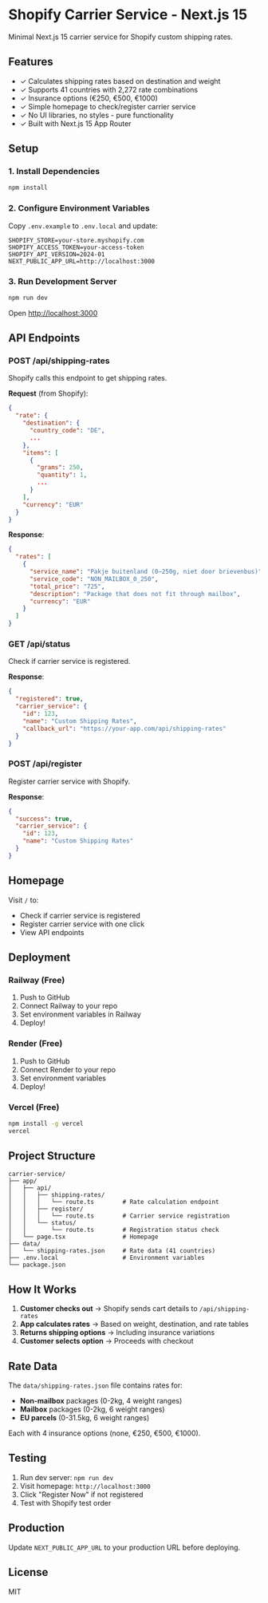 # Shopify Carrier Service - Next.js 15

Minimal Next.js 15 carrier service for Shopify custom shipping rates.

## Features

- ✓ Calculates shipping rates based on destination and weight
- ✓ Supports 41 countries with 2,272 rate combinations
- ✓ Insurance options (€250, €500, €1000)
- ✓ Simple homepage to check/register carrier service
- ✓ No UI libraries, no styles - pure functionality
- ✓ Built with Next.js 15 App Router

## Setup

### 1. Install Dependencies

```bash
npm install
```

### 2. Configure Environment Variables

Copy `.env.example` to `.env.local` and update:

```env
SHOPIFY_STORE=your-store.myshopify.com
SHOPIFY_ACCESS_TOKEN=your-access-token
SHOPIFY_API_VERSION=2024-01
NEXT_PUBLIC_APP_URL=http://localhost:3000
```

### 3. Run Development Server

```bash
npm run dev
```

Open [http://localhost:3000](http://localhost:3000)

## API Endpoints

### POST /api/shipping-rates

Shopify calls this endpoint to get shipping rates.

**Request** (from Shopify):
```json
{
  "rate": {
    "destination": {
      "country_code": "DE",
      ...
    },
    "items": [
      {
        "grams": 250,
        "quantity": 1,
        ...
      }
    ],
    "currency": "EUR"
  }
}
```

**Response**:
```json
{
  "rates": [
    {
      "service_name": "Pakje buitenland (0–250g, niet door brievenbus)",
      "service_code": "NON_MAILBOX_0_250",
      "total_price": "725",
      "description": "Package that does not fit through mailbox",
      "currency": "EUR"
    }
  ]
}
```

### GET /api/status

Check if carrier service is registered.

**Response**:
```json
{
  "registered": true,
  "carrier_service": {
    "id": 123,
    "name": "Custom Shipping Rates",
    "callback_url": "https://your-app.com/api/shipping-rates"
  }
}
```

### POST /api/register

Register carrier service with Shopify.

**Response**:
```json
{
  "success": true,
  "carrier_service": {
    "id": 123,
    "name": "Custom Shipping Rates"
  }
}
```

## Homepage

Visit `/` to:
- Check if carrier service is registered
- Register carrier service with one click
- View API endpoints

## Deployment

### Railway (Free)

1. Push to GitHub
2. Connect Railway to your repo
3. Set environment variables in Railway
4. Deploy!

### Render (Free)

1. Push to GitHub
2. Connect Render to your repo
3. Set environment variables
4. Deploy!

### Vercel (Free)

```bash
npm install -g vercel
vercel
```

## Project Structure

```
carrier-service/
├── app/
│   ├── api/
│   │   ├── shipping-rates/
│   │   │   └── route.ts        # Rate calculation endpoint
│   │   ├── register/
│   │   │   └── route.ts        # Carrier service registration
│   │   └── status/
│   │       └── route.ts        # Registration status check
│   └── page.tsx                # Homepage
├── data/
│   └── shipping-rates.json     # Rate data (41 countries)
├── .env.local                  # Environment variables
└── package.json
```

## How It Works

1. **Customer checks out** → Shopify sends cart details to `/api/shipping-rates`
2. **App calculates rates** → Based on weight, destination, and rate tables
3. **Returns shipping options** → Including insurance variations
4. **Customer selects option** → Proceeds with checkout

## Rate Data

The `data/shipping-rates.json` file contains rates for:
- **Non-mailbox** packages (0-2kg, 4 weight ranges)
- **Mailbox** packages (0-2kg, 6 weight ranges)
- **EU parcels** (0-31.5kg, 6 weight ranges)

Each with 4 insurance options (none, €250, €500, €1000).

## Testing

1. Run dev server: `npm run dev`
2. Visit homepage: `http://localhost:3000`
3. Click "Register Now" if not registered
4. Test with Shopify test order

## Production

Update `NEXT_PUBLIC_APP_URL` to your production URL before deploying.

## License

MIT
